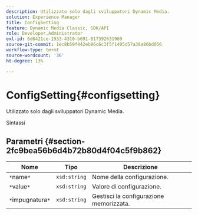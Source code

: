 ```yaml
---
description: Utilizzato solo dagli sviluppatori Dynamic Media.
solution: Experience Manager
title: ConfigSetting
feature: Dynamic Media Classic, SDK/API
role: Developer,Administrator
exl-id: 6d6421ce-1933-4310-b691-817392631969
source-git-commit: 1ec8b59f442eb96c6c3f5f1405d57a38a86bd056
workflow-type: tm+mt
source-wordcount: '36'
ht-degree: 13%

---
```


# ConfigSetting{#configsetting}

Utilizzato solo dagli sviluppatori Dynamic Media.

Sintassi

## Parametri {#section-2fc9bea56b6d4b72b80d4f04c5f9b862}

| Nome | Tipo | Descrizione |
|---|---|---|
| `*`name`*` | `xsd:string` | Nome della configurazione. |
| `*`value`*` | `xsd:string` | Valore di configurazione. |
| `*`impugnatura`*` | `xsd:string` | Gestisci la configurazione memorizzata. |
